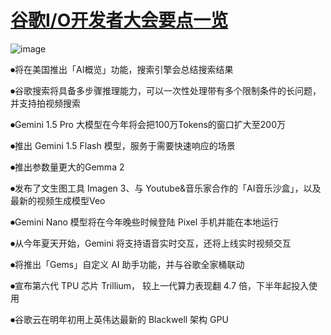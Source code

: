 # [谷歌I/O开发者大会要点一览](https://github.com/myogg/meek/issues/56)

![image](https://pic.ym.today/file/fed2b6b8e5dab8401f329.jpg)

⏺将在美国推出「AI概览」功能，搜索引擎会总结搜索结果

⏺谷歌搜索将具备多步骤推理能力，可以一次性处理带有多个限制条件的长问题，并支持拍视频搜索

⏺Gemini 1.5 Pro 大模型在今年将会把100万Tokens的窗口扩大至200万

⏺推出 Gemini 1.5 Flash 模型，服务于需要快速响应的场景

⏺推出参数量更大的Gemma 2

⏺发布了文生图工具 Imagen 3、与 Youtube&音乐家合作的「AI音乐沙盒」，以及最新的视频生成模型Veo 

⏺Gemini Nano 模型将在今年晚些时候登陆 Pixel 手机并能在本地运行

⏺从今年夏天开始，Gemini 将支持语音实时交互，还将上线实时视频交互

⏺将推出「Gems」自定义 AI 助手功能，并与谷歌全家桶联动

⏺宣布第六代 TPU 芯片 Trillium， 较上一代算力表现翻 4.7 倍，下半年起投入使用

⏺谷歌云在明年初用上英伟达最新的 Blackwell 架构 GPU